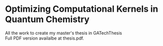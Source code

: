 # Optimizing Computational Kernels in Quantum Chemistry
All the work to create my master's thesis in GATechThesis <br />
Full PDF version availalbe at thesis.pdf.
